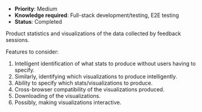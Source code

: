 * **Priority**: Medium
* **Knowledge required**: Full-stack development/testing, E2E testing
* **Status**: Completed

Product statistics and visualizations of the data collected by feedback sessions.

Features to consider:
1. Intelligent identification of what stats to produce without users having to specify. 
1. Similarly, identifying which visualizations to produce intelligently.
1. Ability to specify which stats/visualizations to produce.
1. Cross-browser compatibility of the visualizations produced.
1. Downloading of the visualizations.
1. Possibly, making visualizations interactive.
